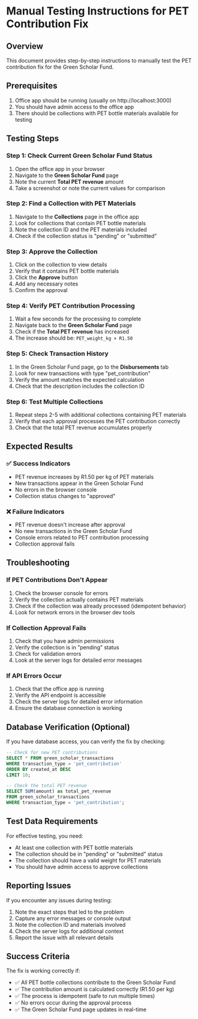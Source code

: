 # Manual Testing Instructions for PET Contribution Fix

## Overview
This document provides step-by-step instructions to manually test the PET contribution fix for the Green Scholar Fund.

## Prerequisites
1. Office app should be running (usually on http://localhost:3000)
2. You should have admin access to the office app
3. There should be collections with PET bottle materials available for testing

## Testing Steps

### Step 1: Check Current Green Scholar Fund Status
1. Open the office app in your browser
2. Navigate to the **Green Scholar Fund** page
3. Note the current **Total PET revenue** amount
4. Take a screenshot or note the current values for comparison

### Step 2: Find a Collection with PET Materials
1. Navigate to the **Collections** page in the office app
2. Look for collections that contain PET bottle materials
3. Note the collection ID and the PET materials included
4. Check if the collection status is "pending" or "submitted"

### Step 3: Approve the Collection
1. Click on the collection to view details
2. Verify that it contains PET bottle materials
3. Click the **Approve** button
4. Add any necessary notes
5. Confirm the approval

### Step 4: Verify PET Contribution Processing
1. Wait a few seconds for the processing to complete
2. Navigate back to the **Green Scholar Fund** page
3. Check if the **Total PET revenue** has increased
4. The increase should be: `PET_weight_kg × R1.50`

### Step 5: Check Transaction History
1. In the Green Scholar Fund page, go to the **Disbursements** tab
2. Look for new transactions with type "pet_contribution"
3. Verify the amount matches the expected calculation
4. Check that the description includes the collection ID

### Step 6: Test Multiple Collections
1. Repeat steps 2-5 with additional collections containing PET materials
2. Verify that each approval processes the PET contribution correctly
3. Check that the total PET revenue accumulates properly

## Expected Results

### ✅ Success Indicators
- PET revenue increases by R1.50 per kg of PET materials
- New transactions appear in the Green Scholar Fund
- No errors in the browser console
- Collection status changes to "approved"

### ❌ Failure Indicators
- PET revenue doesn't increase after approval
- No new transactions in the Green Scholar Fund
- Console errors related to PET contribution processing
- Collection approval fails

## Troubleshooting

### If PET Contributions Don't Appear
1. Check the browser console for errors
2. Verify the collection actually contains PET materials
3. Check if the collection was already processed (idempotent behavior)
4. Look for network errors in the browser dev tools

### If Collection Approval Fails
1. Check that you have admin permissions
2. Verify the collection is in "pending" status
3. Check for validation errors
4. Look at the server logs for detailed error messages

### If API Errors Occur
1. Check that the office app is running
2. Verify the API endpoint is accessible
3. Check the server logs for detailed error information
4. Ensure the database connection is working

## Database Verification (Optional)

If you have database access, you can verify the fix by checking:

```sql
-- Check for new PET contributions
SELECT * FROM green_scholar_transactions 
WHERE transaction_type = 'pet_contribution' 
ORDER BY created_at DESC 
LIMIT 10;

-- Check the total PET revenue
SELECT SUM(amount) as total_pet_revenue 
FROM green_scholar_transactions 
WHERE transaction_type = 'pet_contribution';
```

## Test Data Requirements

For effective testing, you need:
- At least one collection with PET bottle materials
- The collection should be in "pending" or "submitted" status
- The collection should have a valid weight for PET materials
- You should have admin access to approve collections

## Reporting Issues

If you encounter any issues during testing:
1. Note the exact steps that led to the problem
2. Capture any error messages or console output
3. Note the collection ID and materials involved
4. Check the server logs for additional context
5. Report the issue with all relevant details

## Success Criteria

The fix is working correctly if:
- ✅ All PET bottle collections contribute to the Green Scholar Fund
- ✅ The contribution amount is calculated correctly (R1.50 per kg)
- ✅ The process is idempotent (safe to run multiple times)
- ✅ No errors occur during the approval process
- ✅ The Green Scholar Fund page updates in real-time
